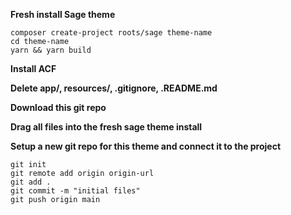 **Fresh install Sage theme**

    composer create-project roots/sage theme-name
    cd theme-name
    yarn && yarn build
    
**Install ACF**

**Delete app/, resources/, .gitignore, .README.md**

**Download this git repo**

**Drag all files into the fresh sage theme install**

**Setup a new git repo for this theme and connect it to the project**

    git init
    git remote add origin origin-url
    git add .
    git commit -m "initial files"
    git push origin main
